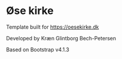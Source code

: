 # Øse kirke
Template built for https://oesekirke.dk

Developed by Kræn Glintborg Bech-Petersen

Based on Bootstrap v4.1.3
